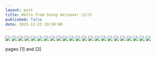 ```yaml
---
layout: post
title: Hello from Sunny Arizona! (2/3)
published: false
date: 2015-12-23 19:59:00
---
```


![](https://dl.dropboxusercontent.com/u/72656879/Theo/Sets18and19Favorites/DSCF10408.jpg)
![](https://dl.dropboxusercontent.com/u/72656879/Theo/Sets18and19Favorites/DSCF10413.jpg)
![](https://dl.dropboxusercontent.com/u/72656879/Theo/Sets18and19Favorites/DSCF10422.jpg)
![](https://dl.dropboxusercontent.com/u/72656879/Theo/Sets18and19Favorites/DSCF10465.jpg)
![](https://dl.dropboxusercontent.com/u/72656879/Theo/Sets18and19Favorites/DSCF10481.jpg)
![](https://dl.dropboxusercontent.com/u/72656879/Theo/Sets18and19Favorites/DSCF10488.jpg)
![](https://dl.dropboxusercontent.com/u/72656879/Theo/Sets18and19Favorites/DSCF10498.jpg)
![](https://dl.dropboxusercontent.com/u/72656879/Theo/Sets18and19Favorites/DSCF10504.jpg)
![](https://dl.dropboxusercontent.com/u/72656879/Theo/Sets18and19Favorites/DSCF10512.jpg)
![](https://dl.dropboxusercontent.com/u/72656879/Theo/Sets18and19Favorites/DSCF10526.jpg)
![](https://dl.dropboxusercontent.com/u/72656879/Theo/Sets18and19Favorites/DSCF10536.jpg)
![](https://dl.dropboxusercontent.com/u/72656879/Theo/Sets18and19Favorites/DSCF10544.jpg)
![](https://dl.dropboxusercontent.com/u/72656879/Theo/Sets18and19Favorites/DSCF10554.jpg)
![](https://dl.dropboxusercontent.com/u/72656879/Theo/Sets18and19Favorites/DSCF10561.jpg)
![](https://dl.dropboxusercontent.com/u/72656879/Theo/Sets18and19Favorites/DSCF10564.jpg)
![](https://dl.dropboxusercontent.com/u/72656879/Theo/Sets18and19Favorites/DSCF10568.jpg)
![](https://dl.dropboxusercontent.com/u/72656879/Theo/Sets18and19Favorites/DSCF10578.jpg)
![](https://dl.dropboxusercontent.com/u/72656879/Theo/Sets18and19Favorites/DSCF10591.jpg)
![](https://dl.dropboxusercontent.com/u/72656879/Theo/Sets18and19Favorites/DSCF10596.jpg)
![](https://dl.dropboxusercontent.com/u/72656879/Theo/Sets18and19Favorites/DSCF10601.jpg)
![](https://dl.dropboxusercontent.com/u/72656879/Theo/Sets18and19Favorites/DSCF10610.jpg)
![](https://dl.dropboxusercontent.com/u/72656879/Theo/Sets18and19Favorites/DSCF10624.jpg)
![](https://dl.dropboxusercontent.com/u/72656879/Theo/Sets18and19Favorites/DSCF10630.jpg)

pages [1] and [3]
